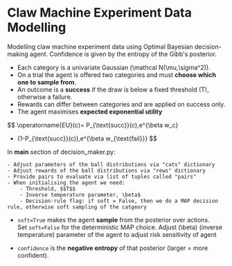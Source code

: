 # Claw Machine Experiment Data Modelling
Modelling claw machine experiment data using Optimal Bayesian decision-making agent. Confidence is given 
by the entropy of the Gibb's posterior.

* Each category is a univariate Gaussian \(\mathcal N(\mu,\sigma^2)\).
* On a trial the agent is offered two categories and must **choose which one to sample from**.
* An outcome is a **success** if the draw is below a fixed threshold \(T\), otherwise a failure.
* Rewards can differ between categories and are applied on success only.
* The agent maximises **expected exponential utility**

$$
\operatorname{EU}(c)=
 P_{\text{succ}}(c)\,e^{\beta w_c}
 + (1-P_{\text{succ}}(c))\,e^{\beta w_{\text{fail}}}
$$

In __main__ section of decision_maker.py:

    - Adjust parameters of the ball distributions via "cats" dictionary
    - Adjust rewards of the ball distributions via "rews" dictionary
    - Provide pairs to evaluate via list of tuples called "pairs"
    - When initialising the agent we need:
        - Threshold, $$T$$
        - Inverse temperature parameter, \beta$
        - Decision-rule flag: if soft = False, then we do a MAP decision rule, otherwise soft sampling of the catgeory

* `soft=True` makes the agent **sample** from the posterior over actions.  
  Set `soft=False` for the deterministic MAP choice.
  Adjust \(\beta\) (inverse temperature) parameter of the agent to adjust risk sensitivity of agent

* `confidence` is the **negative entropy** of that posterior (larger = more confident).